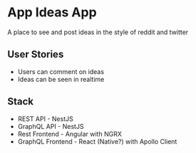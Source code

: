 # App Ideas App

A place to see and post ideas in the style of reddit and twitter

## User Stories

  <!-- - Authenticate users -->
  <!-- - Users can CRUD ideas -->
  <!-- - Users can upvote/downvote ideas -->
  <!-- - Users can bookmark ideas -->

- Users can comment on ideas
- Ideas can be seen in realtime

## Stack

  <!-- - Database - PostgreSQL -->

- REST API - NestJS
- GraphQL API - NestJS
- Rest Frontend - Angular with NGRX
- GraphQL Frontend - React (Native?) with Apollo Client
